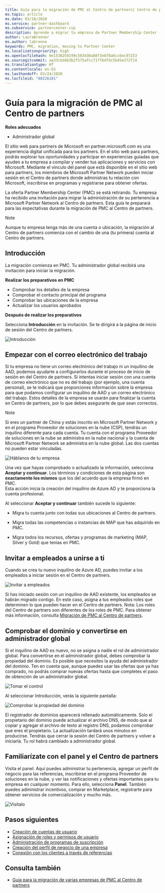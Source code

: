 ```yaml
---
title: Guía para la migración de PMC al Centro de partners| Centro de partners
ms.topic: article
ms.date: 03/18/2020
ms.service: partner-dashboard
ms.subservice: partnercenter-csp
description: Aprende a migrar tu empresa de Partner Membership Center (PMC) al Centro de partners.
author: LauraBrenner
ms.author: labrenne
keywords: PMC, migration, moving to Partner Center
ms.localizationpriority: high
ms.openlocfilehash: 0e1538258199c503d38a08f3e070a6cc6ec97253
ms.sourcegitcommit: aa33cbd4b3b2f575afcc71ffbdfdc5b45e372f24
ms.translationtype: HT
ms.contentlocale: es-ES
ms.lasthandoff: 03/24/2020
ms.locfileid: "80226181"
---
```

# <a name="guide-to-migrating-from-pmc-to-partner-center"></a>Guía para la migración de PMC al Centro de partners

**Roles adecuados**

- Administrador global

El sitio web para partners de Microsoft en partner.microsoft.com es una experiencia digital unificada para los partners. En el sitio web para partners, podrás explorar tus oportunidades y participar en experiencias guiadas que ayuden a tu empresa a compilar y vender tus aplicaciones y servicios con Microsoft. Mediante el vínculo del panel que está disponible en el sitio web para partners, los miembros de Microsoft Partner Network pueden iniciar sesión en el Centro de partners donde administras tu relación con Microsoft, inscribirse en programas y registrarse para obtener ofertas. 

La oferta Partner Membership Center (PMC) se está retirando. Tu empresa ha recibido una invitación para migrar la administración de su pertenencia a Microsoft Partner Network al Centro de partners. Esta guía te preparará para las expectativas durante la migración de PMC al Centro de partners.

>[!Note]
>Aunque tu empresa tenga más de una cuenta o ubicación, la migración al Centro de partners comienza con el cambio de una (tu primera) cuenta al Centro de partners.

## <a name="get-started"></a>Introducción

La migración comienza en PMC. Tu administrador global recibirá una invitación para iniciar la migración. 

**Realizar los preparativos en PMC**
- Comprobar los detalles de la empresa 
- Comprobar el contacto principal del programa 
- Comprobar las ubicaciones de la empresa
- Actualizar los usuarios aprobados

**Después de realizar los preparativos**

Selecciona **Introducción** en la invitación. Se te dirigirá a la página de inicio de sesión del Centro de partners.

![Introducción](images/migration/getstarted.jpg)

## <a name="start-with-your-work-email"></a>Empezar con el correo electrónico del trabajo

Si tu empresa no tiene un correo electrónico del trabajo ni un inquilino de AAD, podemos ayudarte a configurarlos durante el proceso de inicio de sesión en del Centro de partners. Si intentas iniciar sesión con una cuenta de correo electrónico que no es del trabajo (por ejemplo, una cuenta personal), se te indicará que proporciones información sobre la empresa para que podamos configurar un inquilino de AAD y un correo electrónico del trabajo.
Estos detalles de la empresa se usarán para finalizar la cuenta en Centro de partners, por lo que debes asegurarte de que sean correctos.

>[!Note]
>Si eres un partner de China y estás inscrito en Microsoft Partner Network y en el programa Proveedor de soluciones en la nube (CSP), tendrás un inquilino diferente para cada cuenta. Tu cuenta con el programa Proveedor de soluciones en la nube se administra en la nube nacional y la cuenta de Microsoft Partner Network se administra en la nube global. Las dos cuentas no pueden estar vinculadas.

![Háblanos de tu empresa](images/migration/newtellusabout.png)

Una vez que hayas comprobado o actualizado la información, selecciona **Aceptar y continuar**.
Los términos y condiciones de esta página son **exactamente los mismos** que los del acuerdo que la empresa firmó en PMC.  
Esta acción inicia la creación del inquilino de Azure AD y te proporciona la cuenta profesional.

Al seleccionar **Aceptar y continuar** también sucede lo siguiente:

- Migra tu cuenta junto con todas sus ubicaciones al Centro de partners.

- Migra todas las competencias o instancias de MAP que has adquirido en PMC.

- Migra todos los recursos, ofertas y programas de marketing (MAP, Silver y Gold) que tenías en PMC.

## <a name="invite-employees-to-join-you"></a>Invitar a empleados a unirse a ti

Cuando se crea tu nuevo inquilino de Azure AD, puedes invitar a los empleados a iniciar sesión en el Centro de partners.

![Invitar a empleados](images/migration/invite.png)


Si has iniciado sesión con un inquilino de AAD existente, los empleados se habrán migrado contigo. En este caso, asigna a tus empleados roles que determinen lo que pueden hacer en el Centro de partners. Nota: Los roles del Centro de partners son diferentes de los roles de PMC. Para obtener más información, consulta [Migración de PMC al Centro de partners](move-pmc-pc-map.md).

## <a name="verify-your-domain-and-become-a-global-admin"></a>Comprobar el dominio y convertirse en administrador global  

Si el inquilino de AAD es nuevo, no se asigna a nadie el rol de administrador global. Para convertirse en el administrador global, debes comprobar la propiedad del dominio. Es posible que necesites la ayuda del administrador del dominio. Ten en cuenta que, aunque puedes usar las ofertas que ya has comprado, no podrás comprar nuevas ofertas hasta que completes el paso de obtención de un administrador global. 

![Tomar el control](images/migration/takecontrol.png)

Al seleccionar Introducción, verás la siguiente pantalla:

![Comprobar la propiedad del dominio](images/migration/verifytxt.png)

El registrador de dominios aparecerá rellenado automáticamente. Solo el propietario del dominio puede actualizar el archivo DNS, de modo que al copiar y agregar el archivo de texto al registro DNS, podamos comprobar que eres el propietario. La actualización tardará unos minutos en producirse. Tendrás que cerrar la sesión del Centro de partners y volver a iniciarla. Tu rol habrá cambiado a administrador global. 


## <a name="get-acquainted-with-your-dashboard-and-partner-center"></a>Familiarízate con el panel y el Centro de partners

Visita el panel. Aquí puedes administrar tu pertenencia, agregar un perfil de negocio para las referencias, inscribirse en el programa Proveedor de soluciones en la nube, y ver las notificaciones y ofertas importantes para tu empresa en cualquier momento. Para ello, selecciona **Panel**. También puedes administrar incentivos, comprar en Marketplace, registrarte para obtener servicios de comercialización y mucho más.  

![Visítalo](images/migration/fre.png)

## <a name="next-steps"></a>Pasos siguientes

- [Creación de cuentas de usuario](create-user-accounts-and-set-permissions.md)
- [Asignación de roles y permisos de usuario](permissions-overview.md)
- [Administración de programas de suscripción](renew-mpn-offers.md)
- [Creación del perfil de negocio de una empresa](create-a-marketing-profile.md)
- [Conexión con los clientes a través de referencias](responding-to-referrals.md)

## <a name="see-also"></a>Consulta también

- [Guía para la migración de varias empresas de PMC al Centro de partners](move-multiple-companies.md)
